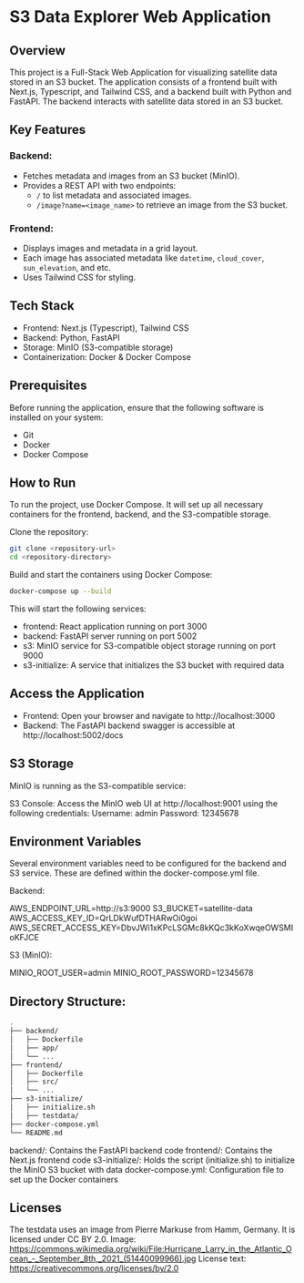 # S3 Data Explorer Web Application

## Overview

This project is a Full-Stack Web Application for visualizing satellite data stored in an S3 bucket. The application consists of a frontend built with Next.js, Typescript, and Tailwind CSS, and a backend built with Python and FastAPI. The backend interacts with satellite data stored in an S3 bucket.

## Key Features

### Backend:

- Fetches metadata and images from an S3 bucket (MinIO).
- Provides a REST API with two endpoints:
    - `/` to list metadata and associated images.
    - `/image?name=<image_name>` to retrieve an image from the S3 bucket.

### Frontend:

- Displays images and metadata in a grid layout.
- Each image has associated metadata like `datetime`, `cloud_cover`, `sun_elevation`, and etc.
- Uses Tailwind CSS for styling.

## Tech Stack

- Frontend: Next.js (Typescript), Tailwind CSS
- Backend: Python, FastAPI
- Storage: MinIO (S3-compatible storage)
- Containerization: Docker & Docker Compose

## Prerequisites

Before running the application, ensure that the following software is installed on your system:

- Git
- Docker
- Docker Compose

## How to Run

To run the project, use Docker Compose. It will set up all necessary containers for the frontend, backend, and the S3-compatible storage.

Clone the repository:

```bash
git clone <repository-url>
cd <repository-directory>
```

Build and start the containers using Docker Compose:

```bash
docker-compose up --build
```

This will start the following services:

- frontend: React application running on port 3000
- backend: FastAPI server running on port 5002
- s3: MinIO service for S3-compatible object storage running on port 9000
- s3-initialize: A service that initializes the S3 bucket with required data

## Access the Application

- Frontend: Open your browser and navigate to http://localhost:3000
- Backend: The FastAPI backend swagger is accessible at http://localhost:5002/docs

## S3 Storage

MinIO is running as the S3-compatible service:

S3 Console: Access the MinIO web UI at http://localhost:9001 using the following credentials:
Username: admin
Password: 12345678

## Environment Variables

Several environment variables need to be configured for the backend and S3 service. These are defined within the docker-compose.yml file.

Backend:

AWS_ENDPOINT_URL=http://s3:9000
S3_BUCKET=satellite-data
AWS_ACCESS_KEY_ID=QrLDkWufDTHARwOi0goi
AWS_SECRET_ACCESS_KEY=DbvJWi1xKPcLSGMc8kKQc3kKoXwqeOWSMIoKFJCE

S3 (MinIO):

MINIO_ROOT_USER=admin
MINIO_ROOT_PASSWORD=12345678

## Directory Structure:

```bash
.
├── backend/
│   ├── Dockerfile
│   ├── app/
│   └── ...
├── frontend/
│   ├── Dockerfile
│   ├── src/
│   └── ...
├── s3-initialize/
│   ├── initialize.sh
│   ├── testdata/
├── docker-compose.yml
└── README.md
```

backend/: Contains the FastAPI backend code
frontend/: Contains the Next.js frontend code
s3-initialize/: Holds the script (initialize.sh) to initialize the MinIO S3 bucket with data
docker-compose.yml: Configuration file to set up the Docker containers

## Licenses

The testdata uses an image from Pierre Markuse from Hamm, Germany. It is licensed under CC BY 2.0.
Image: https://commons.wikimedia.org/wiki/File:Hurricane_Larry_in_the_Atlantic_Ocean_-_September_8th,_2021_(51440099966).jpg
License text: https://creativecommons.org/licenses/by/2.0